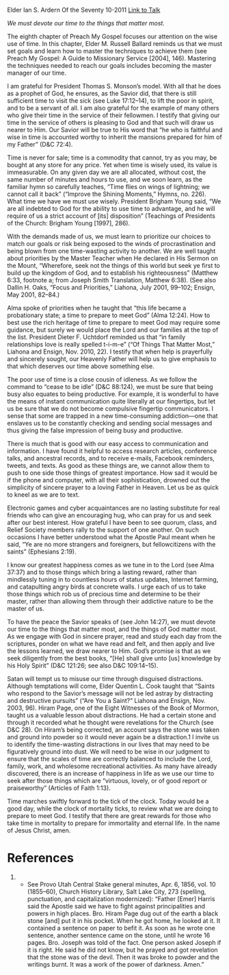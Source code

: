 Elder Ian S. Ardern
Of the Seventy
10-2011
[Link to Talk](https://www.churchofjesuschrist.org/study/general-conference/2011/10/a-time-to-prepare?lang=eng)

_We must devote our time to the things that matter most._

The eighth chapter of Preach My Gospel focuses our attention on the wise use of time. In this chapter, Elder M. Russell Ballard reminds us that we must set goals and learn how to master the techniques to achieve them (see Preach My Gospel: A Guide to Missionary Service [2004], 146). Mastering the techniques needed to reach our goals includes becoming the master manager of our time.

I am grateful for President Thomas S. Monson’s model. With all that he does as a prophet of God, he ensures, as the Savior did, that there is still sufficient time to visit the sick (see Luke 17:12–14), to lift the poor in spirit, and to be a servant of all. I am also grateful for the example of many others who give their time in the service of their fellowmen. I testify that giving our time in the service of others is pleasing to God and that such will draw us nearer to Him. Our Savior will be true to His word that “he who is faithful and wise in time is accounted worthy to inherit the mansions prepared for him of my Father” (D&C 72:4).

Time is never for sale; time is a commodity that cannot, try as you may, be bought at any store for any price. Yet when time is wisely used, its value is immeasurable. On any given day we are all allocated, without cost, the same number of minutes and hours to use, and we soon learn, as the familiar hymn so carefully teaches, “Time flies on wings of lightning; we cannot call it back” (“Improve the Shining Moments,” Hymns, no. 226). What time we have we must use wisely. President Brigham Young said, “We are all indebted to God for the ability to use time to advantage, and he will require of us a strict account of [its] disposition” (Teachings of Presidents of the Church: Brigham Young [1997], 286).

With the demands made of us, we must learn to prioritize our choices to match our goals or risk being exposed to the winds of procrastination and being blown from one time-wasting activity to another. We are well taught about priorities by the Master Teacher when He declared in His Sermon on the Mount, “Wherefore, seek not the things of this world but seek ye first to build up the kingdom of God, and to establish his righteousness” (Matthew 6:33, footnote a; from Joseph Smith Translation, Matthew 6:38). (See also Dallin H. Oaks, “Focus and Priorities,” Liahona, July 2001, 99–102; Ensign, May 2001, 82–84.)

Alma spoke of priorities when he taught that “this life became a probationary state; a time to prepare to meet God” (Alma 12:24). How to best use the rich heritage of time to prepare to meet God may require some guidance, but surely we would place the Lord and our families at the top of the list. President Dieter F. Uchtdorf reminded us that “in family relationships love is really spelled t-i-m-e” (“Of Things That Matter Most,” Liahona and Ensign, Nov. 2010, 22). I testify that when help is prayerfully and sincerely sought, our Heavenly Father will help us to give emphasis to that which deserves our time above something else.

The poor use of time is a close cousin of idleness. As we follow the command to “cease to be idle” (D&C 88:124), we must be sure that being busy also equates to being productive. For example, it is wonderful to have the means of instant communication quite literally at our fingertips, but let us be sure that we do not become compulsive fingertip communicators. I sense that some are trapped in a new time-consuming addiction—one that enslaves us to be constantly checking and sending social messages and thus giving the false impression of being busy and productive.

There is much that is good with our easy access to communication and information. I have found it helpful to access research articles, conference talks, and ancestral records, and to receive e-mails, Facebook reminders, tweets, and texts. As good as these things are, we cannot allow them to push to one side those things of greatest importance. How sad it would be if the phone and computer, with all their sophistication, drowned out the simplicity of sincere prayer to a loving Father in Heaven. Let us be as quick to kneel as we are to text.

Electronic games and cyber acquaintances are no lasting substitute for real friends who can give an encouraging hug, who can pray for us and seek after our best interest. How grateful I have been to see quorum, class, and Relief Society members rally to the support of one another. On such occasions I have better understood what the Apostle Paul meant when he said, “Ye are no more strangers and foreigners, but fellowcitizens with the saints” (Ephesians 2:19).

I know our greatest happiness comes as we tune in to the Lord (see Alma 37:37) and to those things which bring a lasting reward, rather than mindlessly tuning in to countless hours of status updates, Internet farming, and catapulting angry birds at concrete walls. I urge each of us to take those things which rob us of precious time and determine to be their master, rather than allowing them through their addictive nature to be the master of us.

To have the peace the Savior speaks of (see John 14:27), we must devote our time to the things that matter most, and the things of God matter most. As we engage with God in sincere prayer, read and study each day from the scriptures, ponder on what we have read and felt, and then apply and live the lessons learned, we draw nearer to Him. God’s promise is that as we seek diligently from the best books, “[He] shall give unto [us] knowledge by his Holy Spirit” (D&C 121:26; see also D&C 109:14–15).

Satan will tempt us to misuse our time through disguised distractions. Although temptations will come, Elder Quentin L. Cook taught that “Saints who respond to the Savior’s message will not be led astray by distracting and destructive pursuits” (“Are You a Saint?” Liahona and Ensign, Nov. 2003, 96). Hiram Page, one of the Eight Witnesses of the Book of Mormon, taught us a valuable lesson about distractions. He had a certain stone and through it recorded what he thought were revelations for the Church (see D&C 28). On Hiram’s being corrected, an account says the stone was taken and ground into powder so it would never again be a distraction.1 I invite us to identify the time-wasting distractions in our lives that may need to be figuratively ground into dust. We will need to be wise in our judgment to ensure that the scales of time are correctly balanced to include the Lord, family, work, and wholesome recreational activities. As many have already discovered, there is an increase of happiness in life as we use our time to seek after those things which are “virtuous, lovely, or of good report or praiseworthy” (Articles of Faith 1:13).

Time marches swiftly forward to the tick of the clock. Today would be a good day, while the clock of mortality ticks, to review what we are doing to prepare to meet God. I testify that there are great rewards for those who take time in mortality to prepare for immortality and eternal life. In the name of Jesus Christ, amen.

# References
1. - See Provo Utah Central Stake general minutes, Apr. 6, 1856, vol. 10 (1855–60), Church History Library, Salt Lake City, 273 (spelling, punctuation, and capitalization modernized): “Father [Emer] Harris said the Apostle said we have to fight against principalities and powers in high places. Bro. Hiram Page dug out of the earth a black stone [and] put it in his pocket. When he got home, he looked at it. It contained a sentence on paper to befit it. As soon as he wrote one sentence, another sentence came on the stone, until he wrote 16 pages. Bro. Joseph was told of the fact. One person asked Joseph if it is right. He said he did not know, but he prayed and got revelation that the stone was of the devil. Then it was broke to powder and the writings burnt. It was a work of the power of darkness. Amen.”